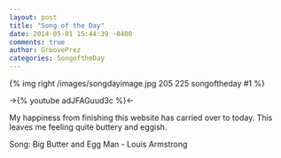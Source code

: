 ```yaml
---
layout: post
title: "Song of the Day"
date: 2014-05-01 15:44:39 -0400
comments: true
author: GroovePrez
categories: SongoftheDay
---
```


{% img right /images/songdayimage.jpg 205 225 songoftheday #1 %}

<!--more-->

->{% youtube adJFAGuud3c %}<-

My happiness from finishing this website has carried over to today.  This leaves me feeling quite buttery and eggish.




Song: Big Butter and Egg Man - Louis Armstrong